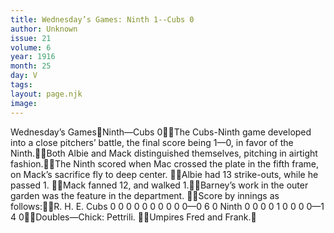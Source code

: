 ```yaml
---
title: Wednesday’s Games: Ninth 1--Cubs 0
author: Unknown
issue: 21
volume: 6
year: 1916
month: 25
day: V
tags:
layout: page.njk
image:
---
```

Wednesday’s GamesNinth—Cubs 0The Cubs-Ninth game developed into a close pitchers’ battle, the final score being 1—0, in favor of the Ninth.Both Albie and Mack distinguished themselves, pitching in airtight fashion.The Ninth scored when Mac crossed the plate in the fifth frame, on Mack’s sacrifice fly to deep center. Albie had 13 strike-outs, while he passed 1. Mack fanned 12, and walked 1.Barney’s work in the outer garden was the feature in the department. Score by innings as follows:R. H. E. Cubs 0 0 0 0 0 0 0 0 0 0—0 6 0 Ninth 0 0 0 0 1 0 0 0 0—1 4 0Doubles—Chick: Pettrili. Umpires Fred and Frank.
